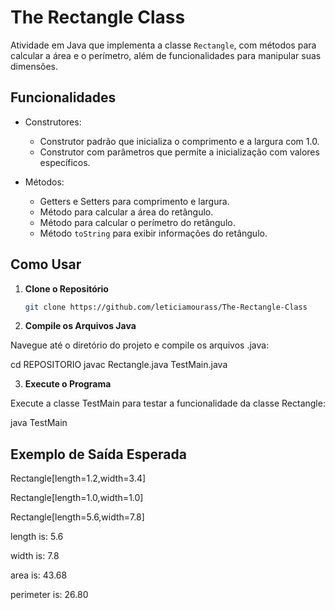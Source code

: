 # The Rectangle Class

Atividade em Java que implementa a classe `Rectangle`, com métodos para calcular a área e o perímetro, além de funcionalidades para manipular suas dimensões.

## Funcionalidades

- Construtores:
  - Construtor padrão que inicializa o comprimento e a largura com 1.0.
  - Construtor com parâmetros que permite a inicialização com valores específicos.

- Métodos:
  - Getters e Setters para comprimento e largura.
  - Método para calcular a área do retângulo.
  - Método para calcular o perímetro do retângulo.
  - Método `toString` para exibir informações do retângulo.

## Como Usar

1. **Clone o Repositório**

   ```bash
   git clone https://github.com/leticiamourass/The-Rectangle-Class

2. **Compile os Arquivos Java**

Navegue até o diretório do projeto e compile os arquivos .java:

cd REPOSITORIO
javac Rectangle.java TestMain.java

3. **Execute o Programa**

Execute a classe TestMain para testar a funcionalidade da classe Rectangle:

java TestMain

## Exemplo de Saída Esperada

Rectangle[length=1.2,width=3.4]

Rectangle[length=1.0,width=1.0]

Rectangle[length=5.6,width=7.8]

length is: 5.6

width is: 7.8

area is: 43.68

perimeter is: 26.80
